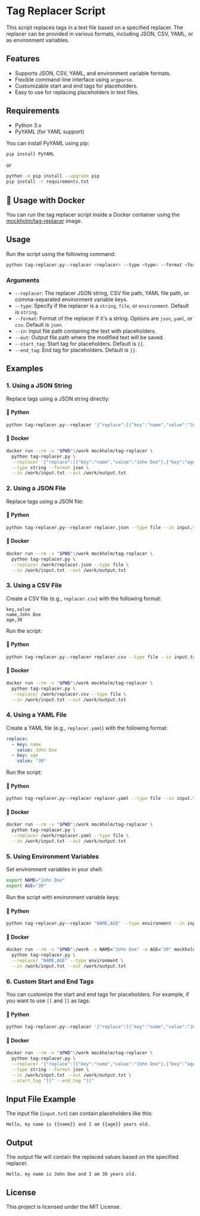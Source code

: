 # Tag Replacer Script

This script replaces tags in a text file based on a specified replacer. The replacer can be provided in various formats, including JSON, CSV, YAML, or as environment variables.

## Features

- Supports JSON, CSV, YAML, and environment variable formats.
- Flexible command-line interface using `argparse`.
- Customizable start and end tags for placeholders.
- Easy to use for replacing placeholders in text files.

## Requirements

- Python 3.x
- PyYAML (for YAML support)

You can install PyYAML using pip:

```bash
pip install PyYAML
```
or
```bash
python -m pip install --upgrade pip
pip install -r requirements.txt
```

## 🐳 Usage with Docker

You can run the tag replacer script inside a Docker container using the [mockholm/tag-replacer](https://hub.docker.com/r/mockholm/tag-replacer) image.

## Usage

Run the script using the following command:

```bash
python tag-replacer.py--replacer <replacer> --type <type> --format <format> --in <input_file> --out <output_file> --start_tag <start_tag> --end_tag <end_tag>
```

### Arguments

- `--replacer`: The replacer JSON string, CSV file path, YAML file path, or comma-separated environment variable keys.
- `--type`: Specify if the replacer is a `string`, `file`, or `environment`. Default is `string`.
- `--format`: Format of the replacer if it's a string. Options are `json`, `yaml`, or `csv`. Default is `json`.
- `--in`: Input file path containing the text with placeholders.
- `--out`: Output file path where the modified text will be saved.
- `--start_tag`: Start tag for placeholders. Default is `{{`.
- `--end_tag`: End tag for placeholders. Default is `}}`.

## Examples

### 1. Using a JSON String

Replace tags using a JSON string directly:

#### 🐍 Python

```bash
python tag-replacer.py--replacer '{"replace":[{"key":"name","value":"John Doe"},{"key":"age","value":"30"}]}' --type string --format json --in input.txt --out output.txt
```

#### 🐳 Docker

```bash
docker run --rm -v "$PWD":/work mockholm/tag-replacer \
  python tag-replacer.py \
  --replacer '{"replace":[{"key":"name","value":"John Doe"},{"key":"age","value":"30"}]}' \
  --type string --format json \
  --in /work/input.txt --out /work/output.txt
```


### 2. Using a JSON File

Replace tags using a JSON file:

#### 🐍 Python

```bash
python tag-replacer.py--replacer replacer.json --type file --in input.txt --out output.txt
```

#### 🐳 Docker

```bash
docker run --rm -v "$PWD":/work mockholm/tag-replacer \
  python tag-replacer.py \
  --replacer /work/replacer.json --type file \
  --in /work/input.txt --out /work/output.txt
```


### 3. Using a CSV File


Create a CSV file (e.g., `replacer.csv`) with the following format:

```
key,value
name,John Doe
age,30
```

Run the script:

#### 🐍 Python

```bash
python tag-replacer.py--replacer replacer.csv --type file --in input.txt --out output.txt
```

#### 🐳 Docker

```bash
docker run --rm -v "$PWD":/work mockholm/tag-replacer \
  python tag-replacer.py \
  --replacer /work/replacer.csv --type file \
  --in /work/input.txt --out /work/output.txt
```

### 4. Using a YAML File

Create a YAML file (e.g., `replacer.yaml`) with the following format:

```yaml
replace:
  - key: name
    value: John Doe
  - key: age
    value: "30"
```

Run the script:

#### 🐍 Python

```bash
python tag-replacer.py--replacer replacer.yaml --type file --in input.txt --out output.txt
```
#### 🐳 Docker

```bash
docker run --rm -v "$PWD":/work mockholm/tag-replacer \
  python tag-replacer.py \
  --replacer /work/replacer.yaml --type file \
  --in /work/input.txt --out /work/output.txt
```

### 5. Using Environment Variables

Set environment variables in your shell:

```bash
export NAME="John Doe"
export AGE="30"
```

Run the script with environment variable keys:

#### 🐍 Python

```bash
python tag-replacer.py--replacer "NAME,AGE" --type environment --in input.txt --out output.txt
```
#### 🐳 Docker

```bash
docker run --rm -v "$PWD":/work -e NAME="John Doe" -e AGE="30" mockholm/tag-replacer \
  python tag-replacer.py \
  --replacer "NAME,AGE" --type environment \
  --in /work/input.txt --out /work/output.txt
```

### 6. Custom Start and End Tags

You can customize the start and end tags for placeholders. For example, if you want to use `[[` and `]]` as tags:

#### 🐍 Python

```bash
python tag-replacer.py--replacer '{"replace":[{"key":"name","value":"John Doe"},{"key":"age","value":"30"}]}' --type string --format json --in input.txt --out output.txt --start_tag "[[" --end_tag "]]"
```

#### 🐳 Docker

```bash
docker run --rm -v "$PWD":/work mockholm/tag-replacer \
  python tag-replacer.py \
  --replacer '{"replace":[{"key":"name","value":"John Doe"},{"key":"age","value":"30"}]}' \
  --type string --format json \
  --in /work/input.txt --out /work/output.txt \
  --start_tag "[[" --end_tag "]]"
```

## Input File Example

The input file (`input.txt`) can contain placeholders like this:

```
Hello, my name is {{name}} and I am {{age}} years old.
```

## Output

The output file will contain the replaced values based on the specified replacer.

```
Hello, my name is John Doe and I am 30 years old.
```

## License

This project is licensed under the MIT License.
```
